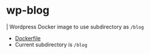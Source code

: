 # wp-blog

| Wordpress Docker image to use subdirectory as `/blog`

* [Dockerfile](/docker/Dockerfile)
* Current subdirectory is `/blog`
